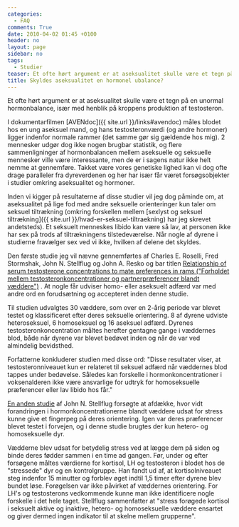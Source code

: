 ```yaml
---
categories:
  - FAQ
comments: True
date: 2010-04-02 01:45 +0100
header: no
layout: page
sidebar: no
tags:
  - Studier
teaser: Et ofte hørt argument er at aseksualitet skulle være et tegn på en unormal hormonbalance, især med henblik på kroppens produktion af testosteron.
title: Skyldes aseksualitet en hormonel ubalance?
---
```

Et ofte hørt argument er at aseksualitet skulle være et tegn på en unormal hormonbalance, især med henblik på kroppens produktion af testosteron.

I dokumentarfilmen [AVENdoc]({{ site.url }}/links#avendoc) måles blodet hos en ung aseksuel mand, og hans testosteronværdi (og andre hormoner) ligger indenfor normale rammer (det samme gør sig gældende hos mig). 2 mennesker udgør dog ikke nogen brugbar statistik, og flere sammenligninger af hormonbalancen mellem aseksuelle og seksuelle mennesker ville være interessante, men de er i sagens natur ikke helt nemme at gennemføre. Takket være vores genetiske lighed kan vi dog ofte drage paralleler fra dyreverdenen og her har især får været forsøgsobjekter i studier omkring aseksualitet og hormoner.

Inden vi kigger på resultaterne af disse studier vil jeg dog påminde om, at aseksualitet på lige fod med andre seksuelle orienteringer kun taler om seksuel tiltrækning (omkring forskellen mellem [sexlyst og seksuel tiltrækning]({{ site.url }}/hvad-er-seksuel-tiltraekning) har jeg skrevet andetsteds). Et seksuelt menneskes libido kan være så lav, at personen ikke har sex på trods af tiltrækningens tilstedeværelse. Når nogle af dyrene i studierne fravælger sex ved vi ikke, hvilken af delene det skyldes.

Den første studie jeg vil nævne gennemførtes af Charles E. Roselli, Fred Stormshak, John N. Stellflug og John A. Resko og bar titlen [Relationship of serum testosterone concentrations to mate preferences in rams ("Forholdet mellem testosteronkoncentrationer og partnerpræferencer blandt væddere")](https://www.ncbi.nlm.nih.gov/pubmed/12080026) . At nogle får udviser homo- eller aseksuelt adfærd var med andre ord en forudsætning og accepteret inden denne studie.

Til studien udvalgtes 30 væddere, som over en 2-årig periode var blevet testet og klassificeret efter deres seksuelle orientering. 8 af dyrene udviste heteroseksuel, 6 homoseksuel og 16 aseksuel adfærd. Dyrenes testosteronkoncentration måltes herefter gentagne gange i væddernes blod, både når dyrene var blevet bedøvet inden og når de var ved almindelig bevidsthed.

Forfatterne konkluderer studien med disse ord: "Disse resultater viser, at testosteronniveauet kun er relateret til seksuel adfærd når væddernes blod tappes under bedøvelse. Således kan forskelle i hormonkoncentrationer i voksenalderen ikke være ansvarlige for udtryk for homoseksuelle præferencer eller lav libido hos får."

[En anden studie](https://www.ncbi.nlm.nih.gov/pubmed/16699109) af John N. Stellflug forsøgte at afdække, hvor vidt forandringen i hormonkoncentrationerne blandt væddere udsat for stress kunne give et fingerpeg på deres orientering. Igen var deres præferencer blevet testet i forvejen, og i denne studie brugtes der kun hetero- og homoseksuelle dyr.

Vædderne blev udsat for betydelig stress ved at lægge dem på siden og binde deres fødder sammen i en time ad gangen. Før, under og efter forsøgene måltes værdierne for kortisol, LH og testosteron i blodet hos de "stressede" dyr og en kontrolgruppe. Han fandt ud af, at kortisolniveauet steg indenfor 15 minutter og forblev øget indtil 1,5 timer efter dyrene blev bundet løse. Forøgelsen var ikke påvirket af væddernes orientering. For LH's og testosterons vedkommende kunne man ikke identificere nogle forskelle i det hele taget. Stellflug sammenfatter at "stress forøgede kortisol i seksuelt aktive og inaktive, hetero- og homoseksuelle væddere ensartet og giver dermed ingen indikator til at skelne mellem grupperne".
